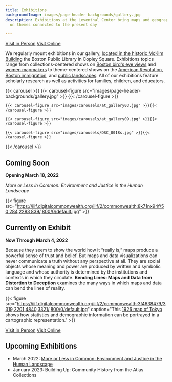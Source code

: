 ```yaml
---
title: Exhibitions
backgroundImage: images/page-header-backgrounds/gallery.jpg
description: Exhibitions at the Leventhal Center bring maps and geography to life
  on themes connected to the present day

---
```

<p class="text-center">
<a class="btn btn-primary btn-primary-outline mb-2" href="./visit"><i class="fas fa-walking me-1"></i> Visit in Person</a> <a class="btn btn-primary btn-primary-outline mb-2" href="./digital-exhibitions"><i class="fas fa-desktop me-1 "></i> Visit Online</a>
</p>

We regularly mount exhibitions in our gallery, [located in the historic McKim Building](about/hours-directions) the Boston Public Library in Copley Square. Exhibitions topics range from collections-centered shows on [Boston bird's eye views](https://collections.leventhalmap.org/exhibits/16) and [women mapmakers](https://collections.leventhalmap.org/exhibits/6) to theme-centered shows on the [American Revolution](https://collections.leventhalmap.org/exhibits/3), [Boston immigration](https://collections.leventhalmap.org/exhibits/19), and [public landscapes](https://collections.leventhalmap.org/exhibits/19). All of our exhibitions feature scholarly research as well as activities for families, children, and educators.

{{< carousel >}}
{{< carousel-figure src="images/page-header-backgrounds/gallery.jpg" >}}
{{< /carousel-figure >}}

    {{< carousel-figure src="images/carousels/at_gallery03.jpg" >}}{{< /carousel-figure >}}
    
    {{< carousel-figure src="images/carousels/at_gallery09.jpg" >}}{{< /carousel-figure >}}
    
    {{< carousel-figure src="images/carousels/DSC_0018s.jpg" >}}{{< /carousel-figure >}}

{{< /carousel >}}

## Coming Soon

**Opening March 18, 2022**

_More or Less in Common: Environment and Justice in the Human Landscape_

{{< figure src="https://iiif.digitalcommonwealth.org/iiif/2/commonwealth:8k71nx94f/50,284,2283,839/,800/0/default.jpg" >}}

## Currently on Exhibit

**Now Through March 4, 2022**

Because they seem to show the world how it “really is,” maps produce a powerful sense of trust and belief. But maps and data visualizations can never communicate a truth without any perspective at all. They are social objects whose meaning and power are produced by written and symbolic language and whose authority is determined by the institutions and contexts in which they circulate. **Bending Lines: Maps and Data from Distortion to Deception** examines the many ways in which maps and data can bend the lines of reality.

{{< figure src="https://iiif.digitalcommonwealth.org/iiif/2/commonwealth:3f4638479/3319,2201,4840,3321/,800/0/default.jpg" caption="This [1926 map of Tokyo](https://www.leventhalmap.org/digital-exhibitions/bending-lines/how-to-bend/2.2.1/) shows how statistics and demographic information can be portrayed in a cartographic representation." >}}

<p class="text-center">
<a class="btn btn-primary btn-primary-outline mb-2" href="./visit"><i class="fas fa-walking me-1"></i> Visit in Person</a> <a class="btn btn-primary btn-primary-outline mb-2" href="./digital-exhibitions"><i class="fas fa-desktop me-1 "></i> Visit Online</a>
</p>

## Upcoming Exhibitions

* March 2022: [More or Less in Common: Environment and Justice in the Human Landscape](https://www.leventhalmap.org/articles/environmental-justice-exhibition-preview/)
* January 2023: Building Up: Community History from the Atlas Collections